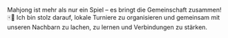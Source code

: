 Mahjong ist mehr als nur ein Spiel – es bringt die Gemeinschaft zusammen! 🀄💬 Ich bin stolz darauf, lokale Turniere zu organisieren und gemeinsam mit unseren Nachbarn zu lachen, zu lernen und Verbindungen zu stärken. 
